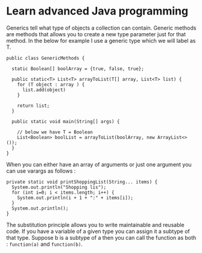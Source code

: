 # Learn advanced Java programming

Generics tell what type of objects a collection can contain. Generic methods are methods that allows you to create a new type parameter just for that method. In the below for example I use a generic type which we will label as T.

```
public class GenericMethods {
  
  static Boolean[] boolArray = {true, false, true};
  
  public static<T> List<T> arrayToList(T[] array, List<T> list) {
    for (T object : array ) {
      list.add(object)
    }
    
    return list;
  }
  
  public static void main(String[] args) {
  
    // below we have T = Boolean
    List<Boolean> boolList = arrayToList(boolArray, new ArrayList<>());
  }
}
```

When you can either have an array of arguments or just one argument you can use varargs as follows :

```
private static void printShoppingList(String... items) {
  System.out.println("Shopping lis");
  for (int i=0; i < items.length; i++) {
    System.out.println(i + 1 + ":" + items[i]);
  }
  System.out.println();
}
```

The substitution principle allows you to write maintainable and reusable code. If you have a variable of a given type you can assign it a subtype of that type. Suppose b is a subtype of a then you can call the function as both : `function(a)` and `function(b)`.
